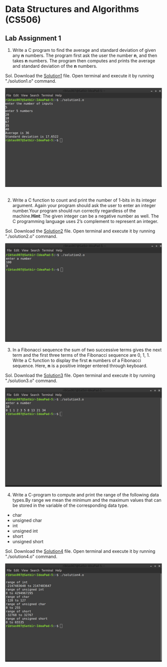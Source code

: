 # Data Structures and Algorithms (CS506)
## Lab Assignment 1

1.  Write a C program to find the average and standard deviation of given any **n** numbers. The program first ask the user the number **n**, and then takes **n**
numbers. The program then computes and prints the average and standard deviation of the **n** numbers.

Sol. Download the [Solution1](solution1.o) file. Open terminal and execute it by running "./solution1.o" command. 

![Output1](output/solution1.png)
  
  
2.  Write a C function to count and print the number of 1-bits in its integer argument. Again your program should ask the user to enter an integer number.Your program should run correctly regardless of the machine.**Hint**: The given integer can be a negative number as well. The C programming language uses 2’s complement to represent an integer.

Sol. Download the [Solution2](solution2.o) file. Open terminal and execute it by running "./solution2.o" command. 

![Output2](output/Solution2.png)
  
3.  In a Fibonacci sequence the sum of two successive terms gives the next term and the first three terms of the Fibonacci sequence are 0, 1, 1. Write a C function
to display the first **n** numbers of a Fibonacci sequence. Here, **n** is a positive integer entered through keyboard.

Sol. Download the [Solution3](solution3.o) file. Open terminal and execute it by running "./solution3.o" command.

![Output3](output/Solution3.png)

4.  Write a C-program to compute and print the range of the following data types.By range we mean the minimum and the maximum values that can be stored in the variable of the corresponding data type.
* char
* unsigned char
* int
* unsigned int
* short
* unsigned short

Sol. Download the [Solution4](solution4.o) file. Open terminal and execute it by running "./solution4.o" command.

![Output4](output/Solution4.png)
